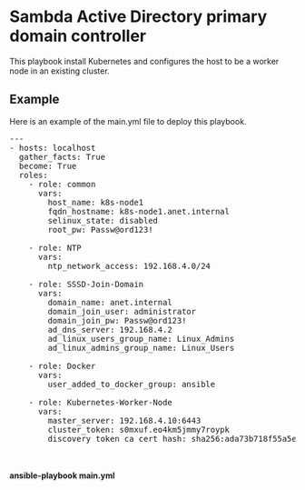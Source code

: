 # Sambda Active Directory primary domain controller
This playbook install Kubernetes and configures the host to be a worker node in an existing cluster.

## Example 
Here is an example of the main.yml file to deploy this playbook.<br>
<pre>
---
- hosts: localhost
  gather_facts: True
  become: True
  roles:
    - role: common
      vars:
        host_name: k8s-node1
        fqdn_hostname: k8s-node1.anet.internal
        selinux_state: disabled
        root_pw: Passw@ord123!

    - role: NTP
      vars:
        ntp_network_access: 192.168.4.0/24

    - role: SSSD-Join-Domain
      vars:
        domain_name: anet.internal
        domain_join_user: administrator
        domain_join_pw: Passw@ord123!
        ad_dns_server: 192.168.4.2
        ad_linux_users_group_name: Linux_Admins
        ad_linux_admins_group_name: Linux_Users

    - role: Docker
      vars:
        user_added_to_docker_group: ansible

    - role: Kubernetes-Worker-Node
      vars:
        master_server: 192.168.4.10:6443
        cluster_token: s0mxuf.eo4km5jmmy7roypk
        discovery_token_ca_cert_hash: sha256:ada73b718f55a5e9106f9c69e820168333c9870c5e398d1fb13cbb4a23f29d70
</pre>
<br><br>
**ansible-playbook main.yml**